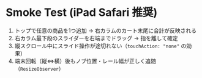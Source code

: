 # Smoke Test (iPad Safari 推奨)
1. トップで任意の商品を1つ追加 → 右カラムのカート末尾に合計が反映される
2. 右カラム最下段のスライダーを右端までドラッグ → 指を離して確定
3. 縦スクロール中にスライド操作が途切れない（`touchAction: "none"` の効果）
4. 端末回転（縦⇔横）後もノブ位置・レール幅が正しく追随（`ResizeObserver`）
